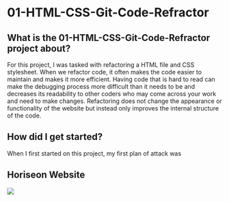 # 01-HTML-CSS-Git-Code-Refractor

## What is the 01-HTML-CSS-Git-Code-Refractor project about?

For this project, I was tasked with refactoring a HTML file and CSS stylesheet.  When we refactor code, it often makes the code easier to maintain and makes it more efficient.  Having code that is hard to read can make the debugging process more difficult than it needs to be and decreases its readability to other coders who may come across your work and need to make changes.  Refactoring does not change the appearance or functionality of the website but instead only improves the internal structure of the code. 

## How did I get started?

When I first started on this project, my first plan of attack was

## Horiseon Website
<img src="C:\Users\kelse\Desktop\Homework\01-HTML-CSS-Git-Code-Refractor\assets\images\Screenshot of Horiseon.png">